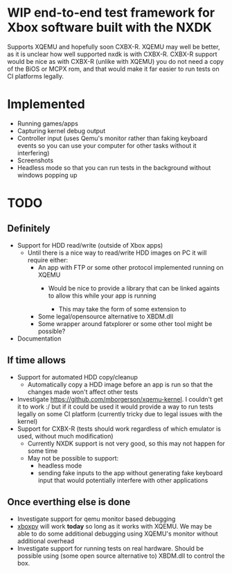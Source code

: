 # WIP end-to-end test framework for Xbox software built with the NXDK
Supports XQEMU and hopefully soon CXBX-R. XQEMU may well be better, as it is unclear how well supported nxdk is with CXBX-R. CXBX-R support would be nice as with CXBX-R (unlike with XQEMU) you do not need a copy of the BiOS or MCPX rom, and that would make it far easier to run tests on CI platforms legally.

# Implemented
 - Running games/apps
 - Capturing kernel debug output
 - Controller input (uses Qemu's monitor rather than faking keyboard events so you can use your computer for other tasks without it interfering)
 - Screenshots
 - Headless mode so that you can run tests in the background without windows popping up

# TODO
## Definitely
 - Support for HDD read/write (outside of Xbox apps)
   - Until there is a nice way to read/write HDD images on PC it will require either:
     - An app with FTP or some other protocol implemented running on XQEMU
       - Would be nice to provide a library that can be linked againts to allow this while your app is running
       
         - This may take the form of some extension to 
     - Some legal/opensource alternative to XBDM.dll
     - Some wrapper around fatxplorer or some other tool might be possible?
 - Documentation

## If time allows
 - Support for automated HDD copy/cleanup
   - Automatically copy a HDD image before an app is run so that the changes made won't affect other tests
 - Investigate https://github.com/mborgerson/xqemu-kernel. I couldn't get it to work :/ but if it could be used it would provide a way to run tests legally on some CI platform (currently tricky due to legal issues with the kernel)
 - Support for CXBX-R (tests should work regardless of which emulator is used, without much modification)
   - Currently NXDK support is not very good, so this may not happen for some time
   - May not be possible to support:
     - headless mode
     - sending fake inputs to the app without generating fake keyboard input that would potentially interfere with other applications

## Once everthing else is done
  - Investigate support for qemu monitor based debugging
   - [xboxpy](https://github.com/XboxDev/xboxpy) will work __today__ so long as it works with XQEMU. We may be able to do some additional debugging using XQEMU's monitor without additional overhead
 - Investigate support for running tests on real hardware. Should be possible using (some open source alternative to) XBDM.dll to control the box.